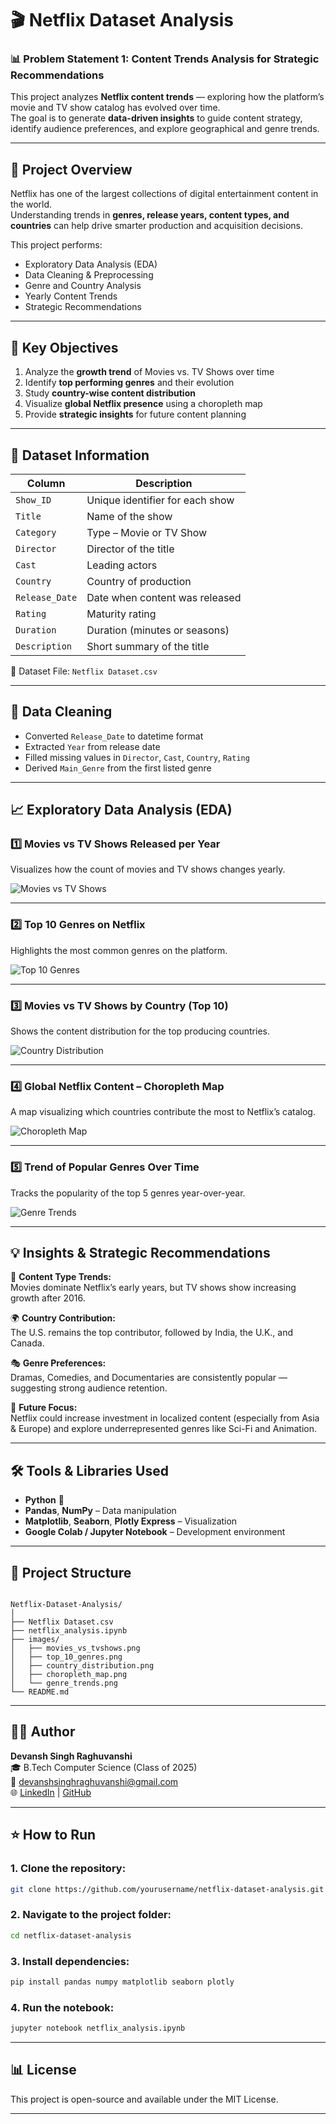 # 🎬 Netflix Dataset Analysis

### 📊 Problem Statement 1: Content Trends Analysis for Strategic Recommendations

This project analyzes **Netflix content trends** — exploring how the platform’s movie and TV show catalog has evolved over time.  
The goal is to generate **data-driven insights** to guide content strategy, identify audience preferences, and explore geographical and genre trends.

---

## 🚀 Project Overview

Netflix has one of the largest collections of digital entertainment content in the world.  
Understanding trends in **genres, release years, content types, and countries** can help drive smarter production and acquisition decisions.

This project performs:
- Exploratory Data Analysis (EDA)
- Data Cleaning & Preprocessing
- Genre and Country Analysis
- Yearly Content Trends
- Strategic Recommendations

---

## 🧠 Key Objectives

1. Analyze the **growth trend** of Movies vs. TV Shows over time  
2. Identify **top performing genres** and their evolution  
3. Study **country-wise content distribution**  
4. Visualize **global Netflix presence** using a choropleth map  
5. Provide **strategic insights** for future content planning  

---

## 🧩 Dataset Information

| Column | Description |
|--------|--------------|
| `Show_ID` | Unique identifier for each show |
| `Title` | Name of the show |
| `Category` | Type – Movie or TV Show |
| `Director` | Director of the title |
| `Cast` | Leading actors |
| `Country` | Country of production |
| `Release_Date` | Date when content was released |
| `Rating` | Maturity rating |
| `Duration` | Duration (minutes or seasons) |
| `Description` | Short summary of the title |

📁 Dataset File: `Netflix Dataset.csv`

---

## 🧹 Data Cleaning

- Converted `Release_Date` to datetime format  
- Extracted `Year` from release date  
- Filled missing values in `Director`, `Cast`, `Country`, `Rating`  
- Derived `Main_Genre` from the first listed genre  

---

## 📈 Exploratory Data Analysis (EDA)

### 1️⃣ Movies vs TV Shows Released per Year
Visualizes how the count of movies and TV shows changes yearly.

![Movies vs TV Shows](images/movies_vs_tvshows.png)

---

### 2️⃣ Top 10 Genres on Netflix
Highlights the most common genres on the platform.

![Top 10 Genres](images/top_10_genres.png)

---

### 3️⃣ Movies vs TV Shows by Country (Top 10)
Shows the content distribution for the top producing countries.

![Country Distribution](images/country_distribution.png)

---

### 4️⃣ Global Netflix Content – Choropleth Map
A map visualizing which countries contribute the most to Netflix’s catalog.

![Choropleth Map](images/choropleth_map.png)

---

### 5️⃣ Trend of Popular Genres Over Time
Tracks the popularity of the top 5 genres year-over-year.

![Genre Trends](images/genre_trends.png)

---

## 💡 Insights & Strategic Recommendations

📍 **Content Type Trends:**  
Movies dominate Netflix’s early years, but TV shows show increasing growth after 2016.  

🌍 **Country Contribution:**  
The U.S. remains the top contributor, followed by India, the U.K., and Canada.  

🎭 **Genre Preferences:**  
Dramas, Comedies, and Documentaries are consistently popular — suggesting strong audience retention.  

📅 **Future Focus:**  
Netflix could increase investment in localized content (especially from Asia & Europe) and explore underrepresented genres like Sci-Fi and Animation.  

---

## 🛠️ Tools & Libraries Used

- **Python** 🐍  
- **Pandas**, **NumPy** – Data manipulation  
- **Matplotlib**, **Seaborn**, **Plotly Express** – Visualization  
- **Google Colab / Jupyter Notebook** – Development environment  

---

## 📂 Project Structure

```

Netflix-Dataset-Analysis/
│
├── Netflix Dataset.csv
├── netflix_analysis.ipynb
├── images/
│   ├── movies_vs_tvshows.png
│   ├── top_10_genres.png
│   ├── country_distribution.png
│   ├── choropleth_map.png
│   └── genre_trends.png
└── README.md

````

---

## 👨‍💻 Author

**Devansh Singh Raghuvanshi**  
🎓 B.Tech Computer Science (Class of 2025)  
📧 [devanshsinghraghuvanshi@gmail.com](mailto:devanshsinghraghuvanshi@gmail.com)  
🌐 [LinkedIn](#) | [GitHub](#)

---

## ⭐ How to Run

### 1. Clone the repository:
   ```bash
   git clone https://github.com/yourusername/netflix-dataset-analysis.git
````

### 2. Navigate to the project folder:

   ```bash
   cd netflix-dataset-analysis
   ```

### 3. Install dependencies:

   ```bash
   pip install pandas numpy matplotlib seaborn plotly
   ```

### 4. Run the notebook:

   ```bash
   jupyter notebook netflix_analysis.ipynb
   ```

---

## 📊 License

This project is open-source and available under the MIT License.

---
